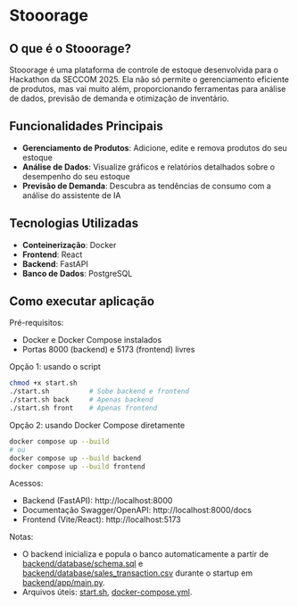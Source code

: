 # Stooorage

## O que é o Stooorage?

Stooorage é uma plataforma de controle de estoque desenvolvida para o Hackathon da SECCOM 2025. Ela não só permite o gerenciamento eficiente de produtos, mas vai muito além, proporcionando ferramentas para análise de dados, previsão de demanda e otimização de inventário.

## Funcionalidades Principais

- **Gerenciamento de Produtos**: Adicione, edite e remova produtos do seu estoque
- **Análise de Dados**: Visualize gráficos e relatórios detalhados sobre o desempenho do seu estoque
- **Previsão de Demanda**: Descubra as tendências de consumo com a análise do assistente de IA

## Tecnologias Utilizadas

- **Conteinerização**: Docker
- **Frontend**: React
- **Backend**: FastAPI
- **Banco de Dados**: PostgreSQL

## Como executar aplicação
Pré-requisitos:
- Docker e Docker Compose instalados
- Portas 8000 (backend) e 5173 (frontend) livres

Opção 1: usando o script
```sh
chmod +x start.sh
./start.sh          # Sobe backend e frontend
./start.sh back     # Apenas backend
./start.sh front    # Apenas frontend
```

Opção 2: usando Docker Compose diretamente
```sh
docker compose up --build
# ou
docker compose up --build backend
docker compose up --build frontend
```

Acessos:
- Backend (FastAPI): http://localhost:8000
- Documentação Swagger/OpenAPI: http://localhost:8000/docs
- Frontend (Vite/React): http://localhost:5173


Notas:
- O backend inicializa e popula o banco automaticamente a partir de [backend/database/schema.sql](backend/database/schema.sql) e [backend/database/sales_transaction.csv](backend/database/sales_transaction.csv) durante o startup em [backend/app/main.py](backend/app/main.py).
- Arquivos úteis: [start.sh](start.sh), [docker-compose.yml](docker-compose.yml).

